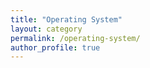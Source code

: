 ```yaml
---
title: "Operating System"
layout: category
permalink: /operating-system/
author_profile: true
---
```

